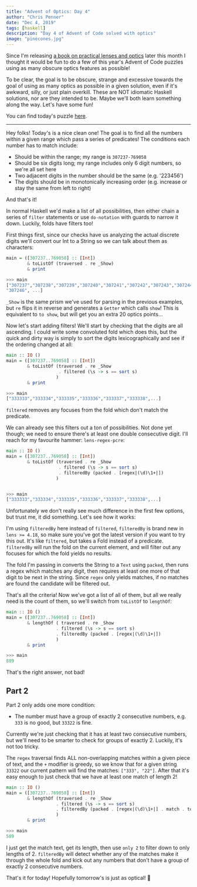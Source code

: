 ```yaml
---
title: "Advent of Optics: Day 4"
author: "Chris Penner"
date: "Dec 4, 2019"
tags: [haskell]
description: "Day 4 of Advent of Code solved with optics"
image: "pinecones.jpg"
---
```


Since I'm releasing [a book on practical lenses and optics](https://leanpub.com/optics-by-example) later this month I thought it would be fun to do a few of this year's Advent of Code puzzles using as many obscure optics features as possible!

To be clear, the goal is to be obscure, strange and excessive towards the goal of using as many optics as possible in a given solution, even if it's awkward, silly, or just plain overkill. These are NOT idiomatic Haskell solutions, nor are they intended to be. Maybe we'll both learn something along the way. Let's have some fun!

You can find today's puzzle [here](https://adventofcode.com/2019/day/4).

---

Hey folks! Today's is a nice clean one! The goal is to find all the numbers within a given range which pass a series of predicates! The conditions each number has to match include:

* Should be within the range; my range is `307237-769058`
* Should be six digits long; my range includes only 6 digit numbers, so we're all set here
* Two adjacent digits in the number should be the same (e.g. '223456')
* The digits should be in monotonically increasing order (e.g. increase or stay the same from left to right)

And that's it!

In normal Haskell we'd make a list of all possibilities, then either chain a series of `filter` statements or use `do-notation` with guards to narrow it down. Luckily, folds have filters too!

First things first, since our checks have us analyzing the actual discrete digits we'll convert our Int to a String so we can talk about them as characters:

```haskell
main = ([307237..769058] :: [Int])
        & toListOf (traversed . re _Show)
        & print

>>> main
["307237","307238","307239","307240","307241","307242","307243","307244","307245",
"307246", ...]
```

`_Show` is the same prism we've used for parsing in the previous examples, but `re` flips it in reverse and generates a `Getter` which calls `show`! This is equivalent to `to show`, but will get you an extra 20 optics points...

Now let's start adding filters! We'll start by checking that the digits are all ascending. I could write some convoluted fold which does this, but the quick and dirty way is simply to sort the digits lexicographically and see if the ordering changed at all:

```haskell
main :: IO ()
main = ([307237..769058] :: [Int])
        & toListOf (traversed . re _Show
                    . filtered (\s -> s == sort s)
                   )
        & print

>>> main
["333333","333334","333335","333336","333337","333338",...]
```

`filtered` removes any focuses from the fold which don't match the predicate.

We can already see this filters out a ton of possibilities. Not done yet though; we need to ensure there's at least one double consecutive digit. I'll reach for my favourite hammer: `lens-regex-pcre`:

```haskell
main :: IO ()
main = ([307237..769058] :: [Int])
        & toListOf (traversed . re _Show
                    . filtered (\s -> s == sort s)
                    . filteredBy (packed . [regex|(\d)\1+|])
                   )


>>> main 
["333333","333334","333335","333336","333337","333338",...]
```

Unfortunately we don't really see much difference in the first few options, but trust me, it did something. Let's see how it works:

I'm using `filteredBy` here instead of `filtered`, `filteredBy` is brand new in `lens >= 4.18`, so make sure you've got the latest version if you want to try this out. It's like `filtered`, but takes a Fold instead of a predicate. `filteredBy` will run the fold on the current element, and will filter out any focuses for which the fold yields no results.

The fold I'm passing in converts the String to a `Text` using `packed`, then runs a regex which matches any digit, then requires at least one more of that digit to be next in the string.  Since `regex` only yields matches, if no matches are found the candidate will be filtered out.

That's all the criteria! Now we've got a list of all of them, but all we really need is the count of them, so we'll switch from `toListOf` to `lengthOf`:

```haskell
main :: IO ()
main = ([307237..769058] :: [Int])
        & lengthOf ( traversed . re _Show
                   . filtered (\s -> s == sort s)
                   . filteredBy (packed . [regex|(\d)\1+|])
                   )
        & print

>>> main
889
```

That's the right answer,  not bad!

## Part 2

Part 2 only adds one more condition:

* The number must have a group of exactly 2 consecutive numbers, e.g. `333` is no good, but `33322` is fine.

Currently we're just checking that it has at least two consecutive numbers, but we'll need to be smarter to check for groups of exactly 2. Luckily, it's not too tricky.

The `regex` traversal finds ALL non-overlapping matches within a given piece of text, and the `+` modifier is greedy, so we know that for a given string `33322` our current pattern will find the matches: `["333", "22"]`. After that it's easy enough to just check that we have at least one match of length 2!


```haskell
main :: IO ()
main = ([307237..769058] :: [Int])
        & lengthOf (traversed . re _Show
                   . filtered (\s -> s == sort s)
                   . filteredBy (packed . [regex|(\d)\1+|] . match . to T.length . only 2)
                   )
        & print

>>> main
589
```

I just get the match text, get its length, then use `only 2` to filter down to only lengths of 2. `filteredBy` will detect whether any of the matches make it through the whole fold and kick out any numbers that don't have a group of exactly 2 consecutive numbers.

That's it for today! Hopefully tomorrow's is just as optical! 🤞

